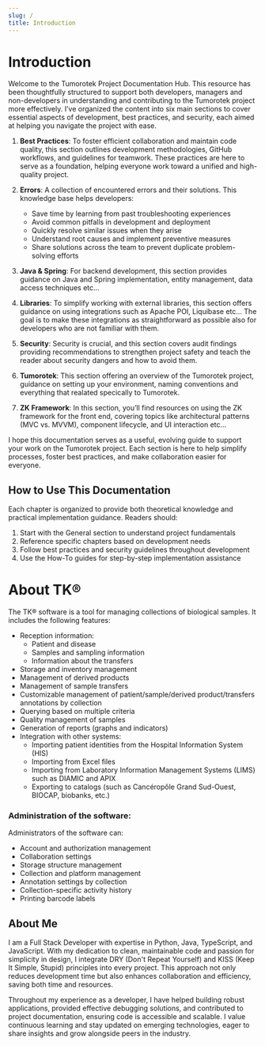 ```yaml
---
slug: /
title: Introduction
---
```


# Introduction

Welcome to the Tumorotek Project Documentation Hub. This resource has been thoughtfully structured to support both developers, managers and non-developers in understanding and contributing to the Tumorotek project more effectively. I’ve organized the content into six main sections to cover essential aspects of development, best practices, and security, each aimed at helping you navigate the project with ease.

1. **Best Practices**: To foster efficient collaboration and maintain code quality, this section outlines development methodologies, GitHub workflows, and guidelines for teamwork. These practices are here to serve as a foundation, helping everyone work toward a unified and high-quality project.


2. **Errors**: A collection of encountered errors and their solutions. This knowledge base helps developers:
   - Save time by learning from past troubleshooting experiences
   - Avoid common pitfalls in development and deployment
   - Quickly resolve similar issues when they arise
   - Understand root causes and implement preventive measures
   - Share solutions across the team to prevent duplicate problem-solving efforts

3. **Java & Spring**: For backend development, this section provides guidance on Java and Spring implementation, entity management, data access techniques etc... 

4. **Libraries**: To simplify working with external libraries, this section offers guidance on using integrations such as Apache POI, Liquibase etc... The goal is to make these integrations as straightforward as possible also for developers who are not familiar with them.

5. **Security**: Security is crucial, and this section covers audit findings providing recommendations to strengthen project safety and teach the reader about security dangers and how to avoid them.

2. **Tumorotek**: This section offering an overview of the Tumorotek project, guidance on setting up your environment, naming conventions and everything that realated specically to Tumorotek. 

4. **ZK Framework**: In this section, you’ll find resources on using the ZK framework for the front end, covering topics like architectural patterns (MVC vs. MVVM), component lifecycle, and UI interaction etc...


I hope this documentation serves as a useful, evolving guide to support your work on the Tumorotek project. Each section is here to help simplify processes, foster best practices, and make collaboration easier for everyone.


## How to Use This Documentation

Each chapter is organized to provide both theoretical knowledge and practical implementation guidance. Readers should:
1. Start with the General section to understand project fundamentals
2. Reference specific chapters based on development needs
3. Follow best practices and security guidelines throughout development
4. Use the How-To guides for step-by-step implementation assistance



# About TK®

The TK® software is a tool for managing collections of biological samples. It includes the following features:

- Reception information:
  - Patient and disease
  - Samples and sampling information
  - Information about the transfers 
- Storage and inventory management
- Management of derived products
- Management of sample transfers
- Customizable management of patient/sample/derived product/transfers annotations by collection
- Querying based on multiple criteria
- Quality management of samples
- Generation of reports (graphs and indicators)
- Integration with other systems:
  - Importing patient identities from the Hospital Information System (HIS)
  - Importing from Excel files
  - Importing from Laboratory Information Management Systems (LIMS) such as DIAMIC and APIX
  - Exporting to catalogs (such as Cancéropôle Grand Sud-Ouest, BIOCAP, biobanks, etc.)
  
### Administration of the software:
Administrators of the software can:
- Account and authorization management
- Collaboration settings
- Storage structure management
- Collection and platform management
- Annotation settings by collection
- Collection-specific activity history
- Printing barcode labels


## About Me
I am a Full Stack Developer with expertise in Python, Java, TypeScript, and JavaScript. With my dedication to clean, maintainable code and passion for simplicity in design, I integrate DRY (Don't Repeat Yourself) and KISS (Keep It Simple, Stupid) principles into every project. This approach not only reduces development time but also enhances collaboration and efficiency, saving both time and resources.

Throughout my experience as a developer, I have helped building robust applications, provided effective debugging solutions, and contributed to project documentation, ensuring code is accessible and scalable. I value continuous learning and stay updated on emerging technologies, eager to share insights and grow alongside peers in the industry.
